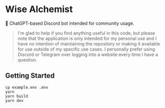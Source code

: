 # Wise Alchemist

💬 ChatGPT-based Discord bot intended for community usage.

> I'm glad to help if you find anything useful in this code, but please note that the application is only intended for my personal use and I have no intention of maintaining the repository or making it available for use outside of my specific use cases. I personally prefer using Discord or Telegram over logging into a website every time I have a question.

## Getting Started

```
cp example.env .env
yarn
yarn build
yarn dev
```
